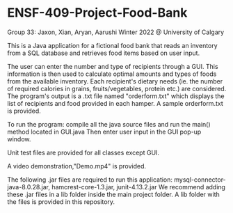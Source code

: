 # ENSF-409-Project-Food-Bank
Group 33: Jaxon, Xian, Aryan, Aarushi
Winter 2022 @ University of Calgary

This is a Java application for a fictional food bank that reads an inventory from a SQL database and retrieves food items based on user input.

The user can enter the number and type of recipients through a GUI. This information is then used to calculate optimal amounts and types of foods from the available inventory. Each recipient's dietary needs (ie. the number of required calories in grains, fruits/vegetables, protein etc.) are considered. The program's output is a .txt file named "orderform.txt" which displays the list of recipients and food provided in each hamper. A sample orderform.txt is provided.

To run the program: compile all the java source files and run the main() method located in GUI.java 
Then enter user input in the GUI pop-up window.

Unit test files are provided for all classes except GUI. 

A video demonstration,"Demo.mp4" is provided.

The following .jar files are required to run this application: mysql-connector-java-8.0.28.jar, 
hamcrest-core-1.3.jar, junit-4.13.2.jar
We recommend adding these .jar files in a lib folder inside the main project folder. A lib folder with the files is provided in this repository.

